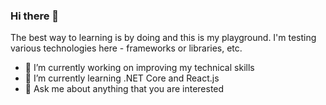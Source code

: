 ### Hi there 👋
The best way to learning is by doing and this is my playground.
I'm testing various technologies here - frameworks or libraries, etc.

- 🔭 I’m currently working on improving my technical skills
- 🌱 I’m currently learning .NET Core and React.js
- 💬 Ask me about anything that you are interested

<!--
**rargirov/rargirov** is a ✨ _special_ ✨ repository because its `README.md` (this file) appears on your GitHub profile.

Here are some ideas to get you started:

- 🔭 I’m currently working on ...
- 🌱 I’m currently learning ...
- 👯 I’m looking to collaborate on ...
- 🤔 I’m looking for help with ...
- 💬 Ask me about ...
- 📫 How to reach me: ...
- 😄 Pronouns: ...
- ⚡ Fun fact: ...
-->
